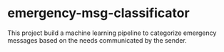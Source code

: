 # emergency-msg-classificator
This project build a machine learning pipeline to categorize emergency messages based on the needs communicated by the sender.
